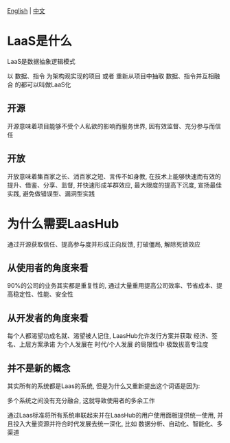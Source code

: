 [English](README.md) | [中文](README_zh_CN.md)

# LaaS是什么

LaaS是数据抽象逻辑模式

以 数据、指令 为架构观实现的项目 或者 重新从项目中抽取 数据、指令并互相融合 的都可以叫做LaaS化

## 开源

开源意味着项目能够不受个人私欲的影响而服务世界, 因有效监督、充分参与而信任

## 开放

开放意味着集百家之长、消百家之短、言传不如身教, 在技术上能够快速而有效的提升、借鉴、分享、监督, 并快速形成羊群效应, 最大限度的提高下沉度, 宣扬最佳实践, 避免做错误型、漏洞型实践

# 为什么需要LaasHub

通过开源获取信任、提高参与度并形成正向反馈, 打破僵局, 解除死锁效应

## 从使用者的角度来看

90%的公司的业务其实都是重复性的, 通过大量重用提高公司效率、节省成本、提高稳定性、性能、安全性

## 从开发者的角度来看

每个人都渴望功成名就、渴望被人记住, LaasHub允许发行方案并获取 经济、签名、上层方案承诺
为个人发展在 时代/个人发展 的局限性中 极致拔高专注度

## 并不是新的概念

其实所有的系统都是Laas的系统, 但是为什么又重新提出这个词语是因为:

多个系统之间没有充分融合, 这就导致使用者的多余工作

通过Laas标准将所有系统串联起来并在LaasHub的用户使用面板提供统一使用, 并且投入大量资源并符合时代发展去统一深化, 比如 数据分析、自动化、智能化、多渠道
